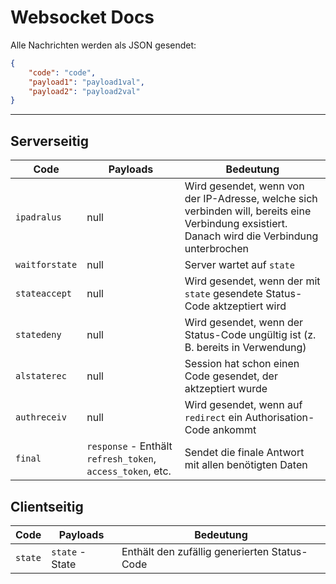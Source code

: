 # Websocket Docs

Alle Nachrichten werden als JSON gesendet:
```JSON
{
    "code": "code",
    "payload1": "payload1val",
    "payload2": "payload2val"
}
```
---
## Serverseitig

Code | Payloads | Bedeutung
---- | ------- | ---------
`ipadralus` | null | Wird gesendet, wenn von der IP-Adresse, welche sich verbinden will, bereits eine Verbindung exsistiert. Danach wird die Verbindung unterbrochen
`waitforstate` | null | Server wartet auf `state`
`stateaccept` | null | Wird gesendet, wenn der mit `state` gesendete Status-Code aktzeptiert wird
`statedeny` | null | Wird gesendet, wenn der Status-Code ungültig ist (z. B. bereits in Verwendung)
`alstaterec` | null | Session hat schon einen Code gesendet, der aktzeptiert wurde
`authreceiv` | null | Wird gesendet, wenn auf `redirect` ein Authorisation-Code ankommt
`final` | `response` - Enthält `refresh_token`, `access_token`, etc. | Sendet die finale Antwort mit allen benötigten Daten

## Clientseitig

Code | Payloads | Bedeutung
---- | ------- | ---------
`state` | `state` - State | Enthält den zufällig generierten Status-Code